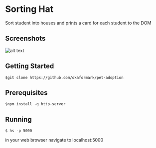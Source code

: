 # Sorting Hat
Sort student into houses and prints a card for each student to the DOM

## Screenshots
![alt text](https://raw.githubusercontent.com/okaformark/sorting-hat2/master/images/screenshot.jpg)
## Getting Started

 ```
 $git clone https://github.com/okaformark/pet-adoption
 ```


## Prerequisites
```
$npm install -g http-server

```
## Running
```
$ hs -p 5000
```
in your web browser navigate to localhost:5000